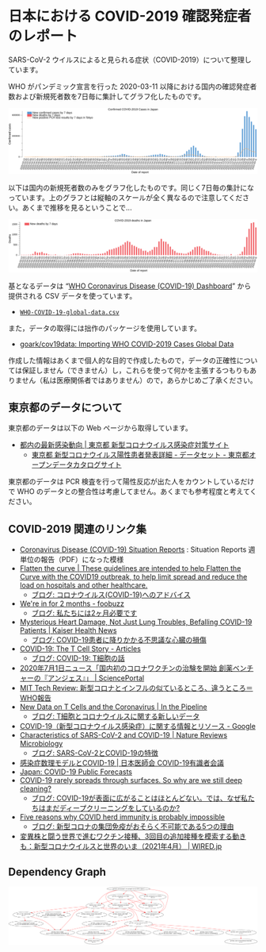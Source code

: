 # 日本における COVID-2019 確認発症者のレポート

SARS-CoV-2 ウイルスによると見られる症状（COVID-2019）について整理しています。

WHO がパンデミック宣言を行った 2020-03-11 以降における国内の確認発症者数および新規死者数を7日毎に集計してグラフ化したものです。

![Confirmed COVID-2019 Cases in Japan](./covid-2019-new-cases-histgram-in-japan.png)

以下は国内の新規死者数のみをグラフ化したものです。同じく7日毎の集計になっています。上のグラフとは縦軸のスケールが全く異なるので注意してください。あくまで推移を見るということで...

![COVID-2019 deaths in Japan](./covid-2019-new-deaths-histgram-in-japan.png)

基となるデータは “[WHO Coronavirus Disease (COVID-19) Dashboard](https://covid19.who.int/)” から提供される CSV データを使っています。

- [`WHO-COVID-19-global-data.csv`](https://covid19.who.int/WHO-COVID-19-global-data.csv)

また，データの取得には拙作のパッケージを使用しています。

- [goark/cov19data: Importing WHO COVID-2019 Cases Global Data](https://github.com/goark/cov19data)

作成した情報はあくまで個人的な目的で作成したもので，データの正確性については保証しません（できません）し，これらを使って何かを主張するつもりもありません（私は医療関係者ではありません）ので，あらかじめご了承ください。

## 東京都のデータについて

東京都のデータは以下の Web ページから取得しています。

- [都内の最新感染動向 | 東京都 新型コロナウイルス感染症対策サイト](https://stopcovid19.metro.tokyo.lg.jp/)
  - [東京都 新型コロナウイルス陽性患者発表詳細 - データセット - 東京都オープンデータカタログサイト](https://catalog.data.metro.tokyo.lg.jp/dataset/t000010d0000000068)

東京都のデータは PCR 検査を行って陽性反応が出た人をカウントしているだけで WHO のデータとの整合性は考慮してません。あくまでも参考程度と考えてください。

## COVID-2019 関連のリンク集

- [Coronavirus Disease (COVID-19) Situation Reports](https://www.who.int/emergencies/diseases/novel-coronavirus-2019/situation-reports) : Situation Reports 週単位の報告（PDF）になった模様
- [Flatten the curve | These guidelines are intended to help Flatten the Curve with the COVID19 outbreak, to help limit spread and reduce the load on hospitals and other healthcare.](https://www.flattenthecurve.com/)
  - [ブログ: コロナウイルス(COVID-19)へのアドバイス](https://okuranagaimo.blogspot.com/2020/03/covid-19_11.html)
- [We're in for 2 months - foobuzz](https://foobuzz.github.io/covid19/)
  - [ブログ: 私たちには2ヶ月必要です](https://okuranagaimo.blogspot.com/2020/04/2.html)
- [Mysterious Heart Damage, Not Just Lung Troubles, Befalling COVID-19 Patients | Kaiser Health News](https://khn.org/news/mysterious-heart-damage-not-just-lung-troubles-befalling-covid-19-patients/)
  - [ブログ: COVID-19患者に降りかかる不思議な心臓の損傷](https://okuranagaimo.blogspot.com/2020/04/covid-19_7.html)
- [COVID-19: The T Cell Story - Articles](https://berthub.eu/articles/posts/covid-19-t-cells/)
  - [ブログ: COVID-19: T細胞の話](https://okuranagaimo.blogspot.com/2020/06/covid-19-t.html)
- [2020年7月1日ニュース「国内初のコロナワクチンの治験を開始 創薬ベンチャーの『アンジェス』」 | SciencePortal](https://scienceportal.jst.go.jp/news/newsflash_review/newsflash/2020/07/20200701_01.html)
- [MIT Tech Review: 新型コロナとインフルの似ているところ、違うところ＝WHO報告](https://www.technologyreview.jp/nl/these-are-6-of-the-main-differences-between-flu-and-coronavirus/)
- [New Data on T Cells and the Coronavirus  |  In the Pipeline](https://blogs.sciencemag.org/pipeline/archives/2020/07/15/new-data-on-t-cells-and-the-coronavirus)
  - [ブログ: T細胞とコロナウイルスに関する新しいデータ](https://okuranagaimo.blogspot.com/2020/07/t.html)
- [COVID-19（新型コロナウイルス感染症）に関する情報とリソース - Google](https://www.google.com/intl/ja_jp/covid19/)
- [Characteristics of SARS-CoV-2 and COVID-19 | Nature Reviews Microbiology](https://www.nature.com/articles/s41579-020-00459-7?error=cookies_not_supported&code=70d81179-79f2-4810-afd8-4e9f9b6d57db)
  - [ブログ: SARS-CoV-2とCOVID-19の特徴](https://okuranagaimo.blogspot.com/2020/10/sars-cov-2covid-19.html)
- [感染症数理モデルとCOVID-19 | 日本医師会 COVID-19有識者会議](https://www.covid19-jma-medical-expert-meeting.jp/topic/3925)
- [Japan: COVID-19 Public Forecasts](https://datastudio.google.com/reporting/8224d512-a76e-4d38-91c1-935ba119eb8f/page/ncZpB?feature=opengraph)
- [COVID-19 rarely spreads through surfaces. So why are we still deep cleaning?](https://www.nature.com/articles/d41586-021-00251-4?error=cookies_not_supported&code=8208a01d-425d-4369-8169-c9d29038d2c1)
  - [ブログ: COVID-19が表面に広がることはほとんどない。では、なぜ私たちはまだディープクリーニングをしているのか?](https://okuranagaimo.blogspot.com/2021/02/covid-19.html)
- [Five reasons why COVID herd immunity is probably impossible](https://www.nature.com/articles/d41586-021-00728-2?error=cookies_not_supported&code=b270c063-5f42-45fc-bd8a-c4ed058b448c)
  - [ブログ: 新型コロナの集団免疫がおそらく不可能である5つの理由](https://okuranagaimo.blogspot.com/2021/03/5.html)
- [変異株と闘う世界で進むワクチン接種、3回目の追加接種を模索する動きも：新型コロナウイルスと世界のいま（2021年4月） | WIRED.jp](https://wired.jp/2021/05/05/covid-19-april-2021/)

## Dependency Graph

[![dependency.png](./dependency.png)](./dependency.png)
